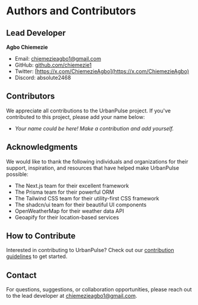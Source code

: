 # Authors and Contributors

## Lead Developer

**Agbo Chiemezie**
- Email: chiemezieagbo1@gmail.com
- GitHub: [github.com/chiemezie1](https://github.com/chiemezie1)
- Twitter: [https://x.com/ChiemezieAgbo](https://x.com/ChiemezieAgbo)
- Discord: absolute2468

## Contributors

We appreciate all contributions to the UrbanPulse project. If you've contributed to this project, please add your name below:

- *Your name could be here! Make a contribution and add yourself.*

## Acknowledgments

We would like to thank the following individuals and organizations for their support, inspiration, and resources that have helped make UrbanPulse possible:

- The Next.js team for their excellent framework
- The Prisma team for their powerful ORM
- The Tailwind CSS team for their utility-first CSS framework
- The shadcn/ui team for their beautiful UI components
- OpenWeatherMap for their weather data API
- Geoapify for their location-based services

## How to Contribute

Interested in contributing to UrbanPulse? Check out our [contribution guidelines](CONTRIBUTING.md) to get started.

## Contact

For questions, suggestions, or collaboration opportunities, please reach out to the lead developer at chiemezieagbo1@gmail.com.

